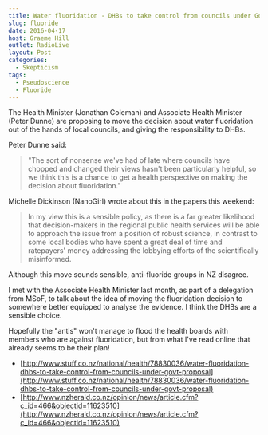 ```yaml
---
title: Water fluoridation - DHBs to take control from councils under Govt proposal
slug: fluoride
date: 2016-04-17
host: Graeme Hill
outlet: RadioLive
layout: Post
categories:
  - Skepticism
tags:
  - Pseudoscience
  - Fluoride
---
```


The Health Minister (Jonathan Coleman) and Associate Health Minister (Peter Dunne) are proposing to move the decision about water fluoridation out of the hands of local councils, and giving the responsibility to DHBs.

<!-- more -->

Peter Dunne said:

> "The sort of nonsense we've had of late where councils have chopped and changed their views hasn't been particularly helpful, so we think this is a chance to get a health perspective on making the decision about fluoridation."

Michelle Dickinson (NanoGirl) wrote about this in the papers this weekend:

> In my view this is a sensible policy, as there is a far greater likelihood that decision-makers in the regional public health services will be able to approach the issue from a position of robust science, in contrast to some local bodies who have spent a great deal of time and ratepayers' money addressing the lobbying efforts of the scientifically misinformed.

Although this move sounds sensible, anti-fluoride groups in NZ disagree.

I met with the Associate Health Minister last month, as part of a delegation from MSoF, to talk about the idea of moving the fluoridation decision to somewhere better equipped to analyse the evidence. I think the DHBs are a sensible choice.

Hopefully the "antis" won't manage to flood the health boards with members who are against fluoridation, but from what I've read online that already seems to be their plan!

- [http://www.stuff.co.nz/national/health/78830036/water-fluoridation-dhbs-to-take-control-from-councils-under-govt-proposal](http://www.stuff.co.nz/national/health/78830036/water-fluoridation-dhbs-to-take-control-from-councils-under-govt-proposal)
- [http://www.nzherald.co.nz/opinion/news/article.cfm?c_id=466&objectid=11623510](http://www.nzherald.co.nz/opinion/news/article.cfm?c_id=466&objectid=11623510)
